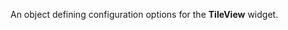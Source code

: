 
<!--shortDescription-->
An object defining configuration options for the **TileView** widget.
<!--/shortDescription-->

<!--fullDescription-->

<!--/fullDescription-->